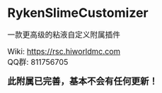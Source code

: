 # RykenSlimeCustomizer
<div style="font-size: 17px">
一款更高级的粘液自定义附属插件

Wiki: <https://rsc.hiworldmc.com>  
QQ群: 811756705
</div>

<div style="font-size: 20px; font-weight: bold">
此附属已完善，基本不会有任何更新！
</div>